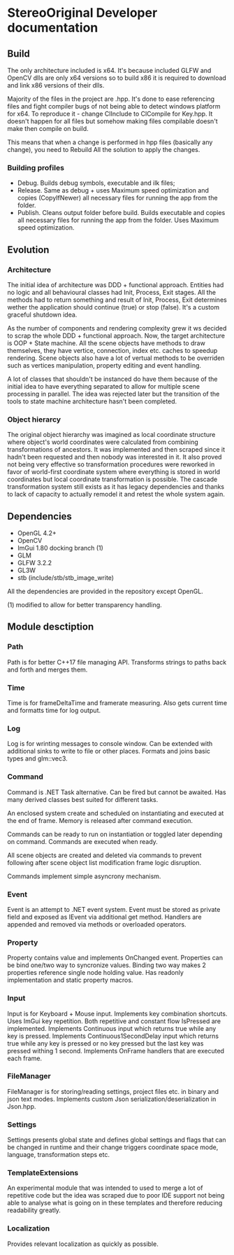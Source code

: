 # StereoOriginal Developer documentation
## Build
The only architecture included is x64.
It's because included GLFW and OpenCV dlls are only x64 versions so to build x86 it is required to download and link x86 versions of their dlls.

Majority of the files in the project are .hpp. 
It's done to ease referencing files and fight compiler bugs of not being able to detect windows platform for x64.
To reproduce it - change ClInclude to ClCompile for Key.hpp.
It doesn't happen for all files but somehow making files compilable doesn't make then compile on build.

This means that when a change is performed in hpp files (basically any change), you need to Rebuild All the solution to apply the changes.

### Building profiles
- Debug. Builds debug symbols, executable and ilk files;
- Release. Same as debug + uses Maximum speed optimization and copies (CopyIfNewer) all necessary files for running the app from the folder.
- Publish. Cleans output folder before build. Builds executable and copies all necessary files for running the app from the folder.
Uses Maximum speed optimization.

## Evolution
### Architecture
The initial idea of architecture was DDD + functional approach.
Entities had no logic and all behavioural classes had Init, Process, Exit stages.
All the methods had to return something and result of Init, Process, Exit determines wether the application should continue (true) or stop (false).
It's a custom graceful shutdown idea.

As the number of components and rendering complexity grew it ws decided to scrap the whole DDD + functional approach.
Now, the target architecture is OOP + State machine.
All the scene objects have methods to draw themselves, they have vertice, connection, index etc. caches to speedup rendering.
Scene objects also have a lot of vertual methods to be overriden such as vertices manipulation, property editing and event handling.

A lot of classes that shouldn't be instanced do have them because of the initial idea to have everything separated to allow for multiple scene processing in parallel.
The idea was rejected later but the transition of the tools to state machine architecture hasn't been completed.

### Object hierarcy
The original object hierarchy was imagined as local coordinate structure where object's world coordinates were calculated from combining transformations of ancestors.
It was implemented and then scraped since it hadn't been requested and then nobody was interested in it.
It also proved not being very effective so transformation procedures were reworked in favor of world-first coordinate system where everything is stored in world coordinates but local coordinate transformation is possible.
The cascade transformation system still exists as it has legacy dependencies and thanks to lack of capacity to actually remodel it and retest the whole system again.

## Dependencies
- OpenGL 4.2+
- OpenCV
- ImGui 1.80 docking branch (1)
- GLM
- GLFW 3.2.2
- GL3W
- stb (include/stb/stb_image_write)

All the dependencies are provided in the repository except OpenGL.

(1) modified to allow for better transparency handling.

## Module desctiption
### Path
Path is for better C++17 file managing API.
Transforms strings to paths back and forth and merges them.

### Time
Time is for frameDeltaTime and framerate measuring.
Also gets current time and formatts time for log output.

### Log
Log is for wrinting messages to console window.
Can be extended with additional sinks to write to file or other places.
Formats and joins basic types and glm::vec3.

### Command
Command is .NET Task alternative.
Can be fired but cannot be awaited.
Has many derived classes best suited for different tasks.

An enclosed system create and scheduled on instantiating and executed at the end of frame.
Memory is released after command execution.

Commands can be ready to run on instantiation or toggled later depending on command.
Commands are executed when ready.

All scene objects are created and deleted via commands to prevent following after scene object list modification frame logic disruption.

Commands implement simple asyncrony mechanism.

### Event
Event is an attempt to .NET event system.
Event must be stored as private field and exposed as IEvent via additional get method.
Handlers are appended and removed via methods or overloaded operators.

### Property
Property contains value and implements OnChanged event.
Properties can be bind one/two way to syncronize values.
Binding two way makes 2 properties reference single node holding value.
Has readonly implementation and static property macros.

### Input
Input is for Keyboard + Mouse input.
Implements key combination shortcuts.
Uses ImGui key repetition. Both repetitive and constant flow IsPressed are implemented.
Implements Continuous input which returns true while any key is pressed.
Implements Continuous1SecondDelay input which returns true while any key is pressed or no key pressed but the last key was pressed withing 1 second.
Implements OnFrame handlers that are executed each frame.

### FileManager
FileManager is for storing/reading settings, project files etc. in binary and json text modes.
Implements custom Json serialization/deserialization in Json.hpp.

### Settings
Settings presents global state and defines global settings and flags that can be changed in runtime and their change triggers coordinate space mode, language, transformation steps etc.

### TemplateExtensions
An experimental module that was intended to used to merge a lot of repetitive code but the idea was scraped due to poor IDE support not being able to analyse what is going on in these templates and therefore reducing readability greatly.

### Localization
Provides relevant localization as quickly as possible.